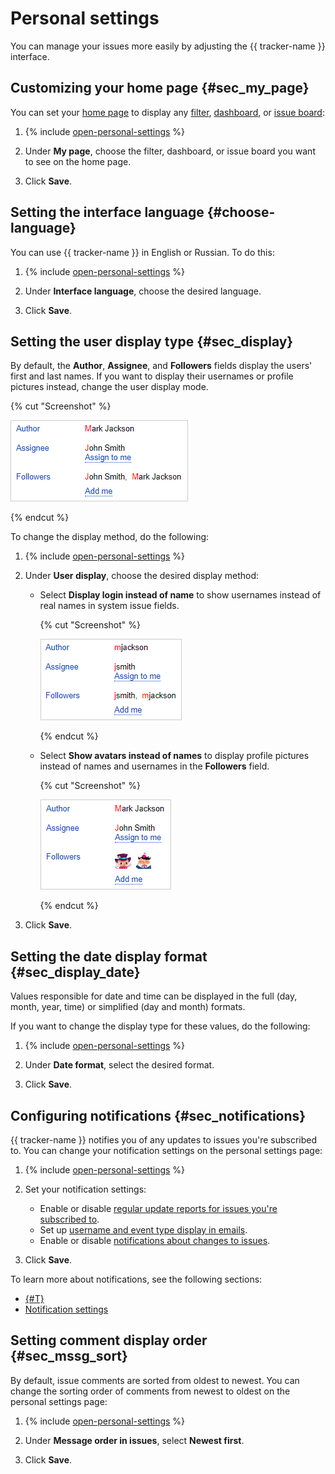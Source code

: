 # Personal settings

You can manage your issues more easily by adjusting the {{ tracker-name }} interface.

## Customizing your home page {#sec_my_page}

You can set your [home page](startpage.md) to display any [filter](filters.md), [dashboard](dashboard.md), or [issue board](../manager/create-agile-board.md):

1. {% include [open-personal-settings](../../_includes/tracker/open-personal-settings.md) %}

1. Under **My page**, choose the filter, dashboard, or issue board you want to see on the home page.

1. Click **Save**.

## Setting the interface language {#choose-language}

You can use {{ tracker-name }} in English or Russian. To do this:

1. {% include [open-personal-settings](../../_includes/tracker/open-personal-settings.md) %}

1. Under **Interface language**, choose the desired language.

1. Click **Save**.

## Setting the user display type {#sec_display}

By default, the **Author**, **Assignee**, and **Followers** fields display the users' first and last names. If you want to display their usernames or profile pictures instead, change the user display mode.

{% cut "Screenshot" %}

![image](../../_assets/tracker/followers-disp-style-3.png)

{% endcut %}

To change the display method, do the following:

1. {% include [open-personal-settings](../../_includes/tracker/open-personal-settings.md) %}

1. Under **User display**, choose the desired display method:

    - Select **Display login instead of name** to show usernames instead of real names in system issue fields.

        {% cut "Screenshot" %}

        ![](../../_assets/tracker/followers-disp-style-4.png)

        {% endcut %}

    - Select **Show avatars instead of names** to display profile pictures instead of names and usernames in the **Followers** field.

        {% cut "Screenshot" %}

        ![](../../_assets/tracker/followers-disp-style-5.png)

        {% endcut %}

1. Click **Save**.

## Setting the date display format {#sec_display_date}

Values responsible for date and time can be displayed in the full (day, month, year, time) or simplified (day and month) formats.

If you want to change the display type for these values, do the following:

1. {% include [open-personal-settings](../../_includes/tracker/open-personal-settings.md) %}

1. Under **Date format**, select the desired format.

1. Click **Save**.

## Configuring notifications {#sec_notifications}

{{ tracker-name }} notifies you of any updates to issues you're subscribed to. You can change your notification settings on the personal settings page:

1. {% include [open-personal-settings](../../_includes/tracker/open-personal-settings.md) %}

1. Set your notification settings:
    - Enable or disable [regular update reports for issues you're subscribed to](notification-digest.md).
    - Set up [username and event type display in emails](notification-settings.md#section_u1f_3w5_xgb).
    - Enable or disable [notifications about changes to issues](subscribe.md#sec_self).

1. Click **Save**.

To learn more about notifications, see the following sections:

- [{#T}](subscribe.md)
- [Notification settings ](notification-settings.md)

## Setting comment display order {#sec_mssg_sort}

By default, issue comments are sorted from oldest to newest. You can change the sorting order of comments from newest to oldest on the personal settings page:

1. {% include [open-personal-settings](../../_includes/tracker/open-personal-settings.md) %}

1. Under **Message order in issues**, select **Newest first**.

1. Click **Save**.

